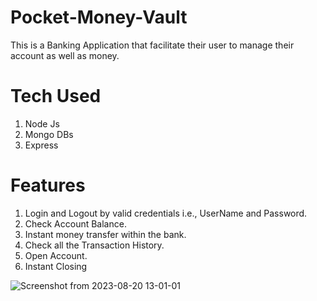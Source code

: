 # Pocket-Money-Vault

This is a Banking Application that facilitate their user to manage their account as well as money.

# Tech Used

1. Node Js
2. Mongo DBs
3. Express

# Features

1. Login and Logout by valid credentials i.e., UserName and Password.
2. Check Account Balance.
3. Instant money transfer within the bank.
4. Check all the Transaction History.
5. Open Account.
6. Instant Closing

![Screenshot from 2023-08-20 13-01-01](https://github.com/lazfaa/Pocket-Money-Vault/assets/68544833/2b42ebb0-6ce5-4f5a-9cf3-85291a5c78f7)
